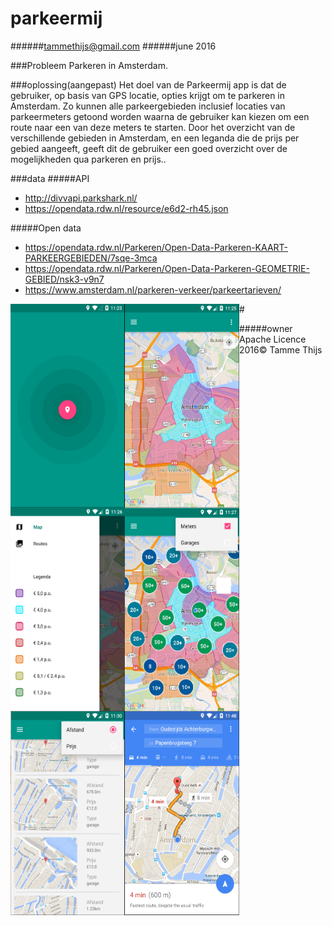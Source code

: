 # parkeermij
######tammethijs@gmail.com
######june 2016

###Probleem
Parkeren in Amsterdam.

###oplossing(aangepast)
Het doel van de Parkeermij app is dat de gebruiker, op basis van GPS locatie, opties krijgt om te parkeren in Amsterdam. Zo kunnen alle parkeergebieden inclusief locaties van parkeermeters getoond worden waarna de gebruiker kan kiezen om een route naar een van deze meters te starten. Door het overzicht van de verschillende gebieden in Amsterdam, en een leganda die de prijs per gebied aangeeft, geeft dit de gebruiker een goed overzicht over de mogelijkheden qua parkeren en prijs..

###data
#####API
- http://divvapi.parkshark.nl/
- https://opendata.rdw.nl/resource/e6d2-rh45.json

#####Open data
- https://opendata.rdw.nl/Parkeren/Open-Data-Parkeren-KAART-PARKEERGEBIEDEN/7sqe-3mca
- https://opendata.rdw.nl/Parkeren/Open-Data-Parkeren-GEOMETRIE-GEBIED/nsk3-v9n7
- https://www.amsterdam.nl/parkeren-verkeer/parkeertarieven/

<img src="https://github.com/TammeThijs/parkeermij/blob/master/doc/startUpActivity.PNG" align="left" height="326" width="183" >
<img src="https://github.com/TammeThijs/parkeermij/blob/master/doc/MapsFragment1.PNG" align="left" height="326" width="183" >
<img src="https://github.com/TammeThijs/parkeermij/blob/master/doc/MapsFragment.PNG" align="left" height="326" width="183" >
#
<img src="https://github.com/TammeThijs/parkeermij/blob/master/doc/MapsFragment2.PNG" align="left" height="326" width="183" >
<img src="https://github.com/TammeThijs/parkeermij/blob/master/doc/RouteFragment.PNG" align="left" height="326" width="183" >
<img src="https://github.com/TammeThijs/parkeermij/blob/master/doc/MapsRouteDisplay.PNG" align="left" height="326" width="183" >





#####owner
Apache Licence
2016© Tamme Thijs



 





